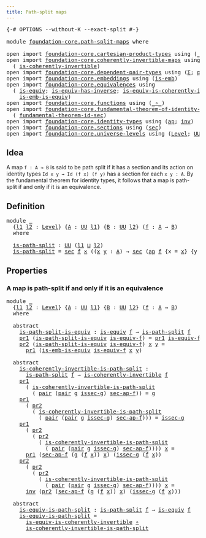 ```yaml
---
title: Path-split maps
---
```


<pre class="Agda"><a id="41" class="Symbol">{-#</a> <a id="45" class="Keyword">OPTIONS</a> <a id="53" class="Pragma">--without-K</a> <a id="65" class="Pragma">--exact-split</a> <a id="79" class="Symbol">#-}</a>

<a id="84" class="Keyword">module</a> <a id="91" href="foundation-core.path-split-maps.html" class="Module">foundation-core.path-split-maps</a> <a id="123" class="Keyword">where</a>

<a id="130" class="Keyword">open</a> <a id="135" class="Keyword">import</a> <a id="142" href="foundation-core.cartesian-product-types.html" class="Module">foundation-core.cartesian-product-types</a> <a id="182" class="Keyword">using</a> <a id="188" class="Symbol">(</a><a id="189" href="foundation-core.cartesian-product-types.html#590" class="Function Operator">_×_</a><a id="192" class="Symbol">)</a>
<a id="194" class="Keyword">open</a> <a id="199" class="Keyword">import</a> <a id="206" href="foundation-core.coherently-invertible-maps.html" class="Module">foundation-core.coherently-invertible-maps</a> <a id="249" class="Keyword">using</a>
  <a id="257" class="Symbol">(</a> <a id="259" href="foundation-core.coherently-invertible-maps.html#1480" class="Function">is-coherently-invertible</a><a id="283" class="Symbol">)</a>
<a id="285" class="Keyword">open</a> <a id="290" class="Keyword">import</a> <a id="297" href="foundation-core.dependent-pair-types.html" class="Module">foundation-core.dependent-pair-types</a> <a id="334" class="Keyword">using</a> <a id="340" class="Symbol">(</a><a id="341" href="foundation-core.dependent-pair-types.html#515" class="Record">Σ</a><a id="342" class="Symbol">;</a> <a id="344" href="foundation-core.dependent-pair-types.html#588" class="InductiveConstructor">pair</a><a id="348" class="Symbol">;</a> <a id="350" href="foundation-core.dependent-pair-types.html#605" class="Field">pr1</a><a id="353" class="Symbol">;</a> <a id="355" href="foundation-core.dependent-pair-types.html#617" class="Field">pr2</a><a id="358" class="Symbol">)</a>
<a id="360" class="Keyword">open</a> <a id="365" class="Keyword">import</a> <a id="372" href="foundation-core.embeddings.html" class="Module">foundation-core.embeddings</a> <a id="399" class="Keyword">using</a> <a id="405" class="Symbol">(</a><a id="406" href="foundation-core.embeddings.html#992" class="Function">is-emb</a><a id="412" class="Symbol">)</a>
<a id="414" class="Keyword">open</a> <a id="419" class="Keyword">import</a> <a id="426" href="foundation-core.equivalences.html" class="Module">foundation-core.equivalences</a> <a id="455" class="Keyword">using</a>
  <a id="463" class="Symbol">(</a> <a id="465" href="foundation-core.equivalences.html#1556" class="Function">is-equiv</a><a id="473" class="Symbol">;</a> <a id="475" href="foundation-core.equivalences.html#3013" class="Function">is-equiv-has-inverse</a><a id="495" class="Symbol">;</a> <a id="497" href="foundation-core.equivalences.html#3842" class="Function">is-equiv-is-coherently-invertible</a><a id="530" class="Symbol">;</a>
    <a id="536" href="foundation-core.equivalences.html#15406" class="Function">is-emb-is-equiv</a><a id="551" class="Symbol">)</a>
<a id="553" class="Keyword">open</a> <a id="558" class="Keyword">import</a> <a id="565" href="foundation-core.functions.html" class="Module">foundation-core.functions</a> <a id="591" class="Keyword">using</a> <a id="597" class="Symbol">(</a><a id="598" href="foundation-core.functions.html#420" class="Function Operator">_∘_</a><a id="601" class="Symbol">)</a>
<a id="603" class="Keyword">open</a> <a id="608" class="Keyword">import</a> <a id="615" href="foundation-core.fundamental-theorem-of-identity-types.html" class="Module">foundation-core.fundamental-theorem-of-identity-types</a> <a id="669" class="Keyword">using</a>
  <a id="677" class="Symbol">(</a> <a id="679" href="foundation-core.fundamental-theorem-of-identity-types.html#4041" class="Function">fundamental-theorem-id-sec</a><a id="705" class="Symbol">)</a>
<a id="707" class="Keyword">open</a> <a id="712" class="Keyword">import</a> <a id="719" href="foundation-core.identity-types.html" class="Module">foundation-core.identity-types</a> <a id="750" class="Keyword">using</a> <a id="756" class="Symbol">(</a><a id="757" href="foundation-core.identity-types.html#4003" class="Function">ap</a><a id="759" class="Symbol">;</a> <a id="761" href="foundation-core.identity-types.html#2729" class="Function">inv</a><a id="764" class="Symbol">)</a>
<a id="766" class="Keyword">open</a> <a id="771" class="Keyword">import</a> <a id="778" href="foundation-core.sections.html" class="Module">foundation-core.sections</a> <a id="803" class="Keyword">using</a> <a id="809" class="Symbol">(</a><a id="810" href="foundation-core.sections.html#534" class="Function">sec</a><a id="813" class="Symbol">)</a>
<a id="815" class="Keyword">open</a> <a id="820" class="Keyword">import</a> <a id="827" href="foundation-core.universe-levels.html" class="Module">foundation-core.universe-levels</a> <a id="859" class="Keyword">using</a> <a id="865" class="Symbol">(</a><a id="866" href="Agda.Primitive.html#597" class="Postulate">Level</a><a id="871" class="Symbol">;</a> <a id="873" href="foundation-core.universe-levels.html#235" class="Primitive">UU</a><a id="875" class="Symbol">;</a> <a id="877" href="Agda.Primitive.html#810" class="Primitive Operator">_⊔_</a><a id="880" class="Symbol">)</a>
</pre>
## Idea

A map `f : A → B` is said to be path split if it has a section and its action on identity types `Id x y → Id (f x) (f y)` has a section for each `x y : A`. By the fundamental theorem for identity types, it follows that a map is path-split if and only if it is an equivalence.

## Definition

<pre class="Agda"><a id="1196" class="Keyword">module</a> <a id="1203" href="foundation-core.path-split-maps.html#1203" class="Module">_</a>
  <a id="1207" class="Symbol">{</a><a id="1208" href="foundation-core.path-split-maps.html#1208" class="Bound">l1</a> <a id="1211" href="foundation-core.path-split-maps.html#1211" class="Bound">l2</a> <a id="1214" class="Symbol">:</a> <a id="1216" href="Agda.Primitive.html#597" class="Postulate">Level</a><a id="1221" class="Symbol">}</a> <a id="1223" class="Symbol">{</a><a id="1224" href="foundation-core.path-split-maps.html#1224" class="Bound">A</a> <a id="1226" class="Symbol">:</a> <a id="1228" href="foundation-core.universe-levels.html#235" class="Primitive">UU</a> <a id="1231" href="foundation-core.path-split-maps.html#1208" class="Bound">l1</a><a id="1233" class="Symbol">}</a> <a id="1235" class="Symbol">{</a><a id="1236" href="foundation-core.path-split-maps.html#1236" class="Bound">B</a> <a id="1238" class="Symbol">:</a> <a id="1240" href="foundation-core.universe-levels.html#235" class="Primitive">UU</a> <a id="1243" href="foundation-core.path-split-maps.html#1211" class="Bound">l2</a><a id="1245" class="Symbol">}</a> <a id="1247" class="Symbol">(</a><a id="1248" href="foundation-core.path-split-maps.html#1248" class="Bound">f</a> <a id="1250" class="Symbol">:</a> <a id="1252" href="foundation-core.path-split-maps.html#1224" class="Bound">A</a> <a id="1254" class="Symbol">→</a> <a id="1256" href="foundation-core.path-split-maps.html#1236" class="Bound">B</a><a id="1257" class="Symbol">)</a>
  <a id="1261" class="Keyword">where</a>

  <a id="1270" href="foundation-core.path-split-maps.html#1270" class="Function">is-path-split</a> <a id="1284" class="Symbol">:</a> <a id="1286" href="foundation-core.universe-levels.html#235" class="Primitive">UU</a> <a id="1289" class="Symbol">(</a><a id="1290" href="foundation-core.path-split-maps.html#1208" class="Bound">l1</a> <a id="1293" href="Agda.Primitive.html#810" class="Primitive Operator">⊔</a> <a id="1295" href="foundation-core.path-split-maps.html#1211" class="Bound">l2</a><a id="1297" class="Symbol">)</a>
  <a id="1301" href="foundation-core.path-split-maps.html#1270" class="Function">is-path-split</a> <a id="1315" class="Symbol">=</a> <a id="1317" href="foundation-core.sections.html#534" class="Function">sec</a> <a id="1321" href="foundation-core.path-split-maps.html#1248" class="Bound">f</a> <a id="1323" href="foundation-core.cartesian-product-types.html#590" class="Function Operator">×</a> <a id="1325" class="Symbol">((</a><a id="1327" href="foundation-core.path-split-maps.html#1327" class="Bound">x</a> <a id="1329" href="foundation-core.path-split-maps.html#1329" class="Bound">y</a> <a id="1331" class="Symbol">:</a> <a id="1333" href="foundation-core.path-split-maps.html#1224" class="Bound">A</a><a id="1334" class="Symbol">)</a> <a id="1336" class="Symbol">→</a> <a id="1338" href="foundation-core.sections.html#534" class="Function">sec</a> <a id="1342" class="Symbol">(</a><a id="1343" href="foundation-core.identity-types.html#4003" class="Function">ap</a> <a id="1346" href="foundation-core.path-split-maps.html#1248" class="Bound">f</a> <a id="1348" class="Symbol">{</a><a id="1349" class="Argument">x</a> <a id="1351" class="Symbol">=</a> <a id="1353" href="foundation-core.path-split-maps.html#1327" class="Bound">x</a><a id="1354" class="Symbol">}</a> <a id="1356" class="Symbol">{</a><a id="1357" class="Argument">y</a> <a id="1359" class="Symbol">=</a> <a id="1361" href="foundation-core.path-split-maps.html#1329" class="Bound">y</a><a id="1362" class="Symbol">}))</a>
</pre>
## Properties

### A map is path-split if and only if it is an equivalence

<pre class="Agda"><a id="1455" class="Keyword">module</a> <a id="1462" href="foundation-core.path-split-maps.html#1462" class="Module">_</a>
  <a id="1466" class="Symbol">{</a><a id="1467" href="foundation-core.path-split-maps.html#1467" class="Bound">l1</a> <a id="1470" href="foundation-core.path-split-maps.html#1470" class="Bound">l2</a> <a id="1473" class="Symbol">:</a> <a id="1475" href="Agda.Primitive.html#597" class="Postulate">Level</a><a id="1480" class="Symbol">}</a> <a id="1482" class="Symbol">{</a><a id="1483" href="foundation-core.path-split-maps.html#1483" class="Bound">A</a> <a id="1485" class="Symbol">:</a> <a id="1487" href="foundation-core.universe-levels.html#235" class="Primitive">UU</a> <a id="1490" href="foundation-core.path-split-maps.html#1467" class="Bound">l1</a><a id="1492" class="Symbol">}</a> <a id="1494" class="Symbol">{</a><a id="1495" href="foundation-core.path-split-maps.html#1495" class="Bound">B</a> <a id="1497" class="Symbol">:</a> <a id="1499" href="foundation-core.universe-levels.html#235" class="Primitive">UU</a> <a id="1502" href="foundation-core.path-split-maps.html#1470" class="Bound">l2</a><a id="1504" class="Symbol">}</a> <a id="1506" class="Symbol">(</a><a id="1507" href="foundation-core.path-split-maps.html#1507" class="Bound">f</a> <a id="1509" class="Symbol">:</a> <a id="1511" href="foundation-core.path-split-maps.html#1483" class="Bound">A</a> <a id="1513" class="Symbol">→</a> <a id="1515" href="foundation-core.path-split-maps.html#1495" class="Bound">B</a><a id="1516" class="Symbol">)</a>
  <a id="1520" class="Keyword">where</a>
  
  <a id="1531" class="Keyword">abstract</a>
    <a id="1544" href="foundation-core.path-split-maps.html#1544" class="Function">is-path-split-is-equiv</a> <a id="1567" class="Symbol">:</a> <a id="1569" href="foundation-core.equivalences.html#1556" class="Function">is-equiv</a> <a id="1578" href="foundation-core.path-split-maps.html#1507" class="Bound">f</a> <a id="1580" class="Symbol">→</a> <a id="1582" href="foundation-core.path-split-maps.html#1270" class="Function">is-path-split</a> <a id="1596" href="foundation-core.path-split-maps.html#1507" class="Bound">f</a>
    <a id="1602" href="foundation-core.dependent-pair-types.html#605" class="Field">pr1</a> <a id="1606" class="Symbol">(</a><a id="1607" href="foundation-core.path-split-maps.html#1544" class="Function">is-path-split-is-equiv</a> <a id="1630" href="foundation-core.path-split-maps.html#1630" class="Bound">is-equiv-f</a><a id="1640" class="Symbol">)</a> <a id="1642" class="Symbol">=</a> <a id="1644" href="foundation-core.dependent-pair-types.html#605" class="Field">pr1</a> <a id="1648" href="foundation-core.path-split-maps.html#1630" class="Bound">is-equiv-f</a>
    <a id="1663" href="foundation-core.dependent-pair-types.html#617" class="Field">pr2</a> <a id="1667" class="Symbol">(</a><a id="1668" href="foundation-core.path-split-maps.html#1544" class="Function">is-path-split-is-equiv</a> <a id="1691" href="foundation-core.path-split-maps.html#1691" class="Bound">is-equiv-f</a><a id="1701" class="Symbol">)</a> <a id="1703" href="foundation-core.path-split-maps.html#1703" class="Bound">x</a> <a id="1705" href="foundation-core.path-split-maps.html#1705" class="Bound">y</a> <a id="1707" class="Symbol">=</a>
      <a id="1715" href="foundation-core.dependent-pair-types.html#605" class="Field">pr1</a> <a id="1719" class="Symbol">(</a><a id="1720" href="foundation-core.equivalences.html#15406" class="Function">is-emb-is-equiv</a> <a id="1736" href="foundation-core.path-split-maps.html#1691" class="Bound">is-equiv-f</a> <a id="1747" href="foundation-core.path-split-maps.html#1703" class="Bound">x</a> <a id="1749" href="foundation-core.path-split-maps.html#1705" class="Bound">y</a><a id="1750" class="Symbol">)</a>

  <a id="1755" class="Keyword">abstract</a>
    <a id="1768" href="foundation-core.path-split-maps.html#1768" class="Function">is-coherently-invertible-is-path-split</a> <a id="1807" class="Symbol">:</a>
      <a id="1815" href="foundation-core.path-split-maps.html#1270" class="Function">is-path-split</a> <a id="1829" href="foundation-core.path-split-maps.html#1507" class="Bound">f</a> <a id="1831" class="Symbol">→</a> <a id="1833" href="foundation-core.coherently-invertible-maps.html#1480" class="Function">is-coherently-invertible</a> <a id="1858" href="foundation-core.path-split-maps.html#1507" class="Bound">f</a>
    <a id="1864" href="foundation-core.dependent-pair-types.html#605" class="Field">pr1</a>
      <a id="1874" class="Symbol">(</a> <a id="1876" href="foundation-core.path-split-maps.html#1768" class="Function">is-coherently-invertible-is-path-split</a>
        <a id="1923" class="Symbol">(</a> <a id="1925" href="foundation-core.dependent-pair-types.html#588" class="InductiveConstructor">pair</a> <a id="1930" class="Symbol">(</a><a id="1931" href="foundation-core.dependent-pair-types.html#588" class="InductiveConstructor">pair</a> <a id="1936" href="foundation-core.path-split-maps.html#1936" class="Bound">g</a> <a id="1938" href="foundation-core.path-split-maps.html#1938" class="Bound">issec-g</a><a id="1945" class="Symbol">)</a> <a id="1947" href="foundation-core.path-split-maps.html#1947" class="Bound">sec-ap-f</a><a id="1955" class="Symbol">))</a> <a id="1958" class="Symbol">=</a> <a id="1960" href="foundation-core.path-split-maps.html#1936" class="Bound">g</a>
    <a id="1966" href="foundation-core.dependent-pair-types.html#605" class="Field">pr1</a>
      <a id="1976" class="Symbol">(</a> <a id="1978" href="foundation-core.dependent-pair-types.html#617" class="Field">pr2</a>
        <a id="1990" class="Symbol">(</a> <a id="1992" href="foundation-core.path-split-maps.html#1768" class="Function">is-coherently-invertible-is-path-split</a>
          <a id="2041" class="Symbol">(</a> <a id="2043" href="foundation-core.dependent-pair-types.html#588" class="InductiveConstructor">pair</a> <a id="2048" class="Symbol">(</a><a id="2049" href="foundation-core.dependent-pair-types.html#588" class="InductiveConstructor">pair</a> <a id="2054" href="foundation-core.path-split-maps.html#2054" class="Bound">g</a> <a id="2056" href="foundation-core.path-split-maps.html#2056" class="Bound">issec-g</a><a id="2063" class="Symbol">)</a> <a id="2065" href="foundation-core.path-split-maps.html#2065" class="Bound">sec-ap-f</a><a id="2073" class="Symbol">)))</a> <a id="2077" class="Symbol">=</a> <a id="2079" href="foundation-core.path-split-maps.html#2056" class="Bound">issec-g</a>
    <a id="2091" href="foundation-core.dependent-pair-types.html#605" class="Field">pr1</a>
      <a id="2101" class="Symbol">(</a> <a id="2103" href="foundation-core.dependent-pair-types.html#617" class="Field">pr2</a>
        <a id="2115" class="Symbol">(</a> <a id="2117" href="foundation-core.dependent-pair-types.html#617" class="Field">pr2</a>
          <a id="2131" class="Symbol">(</a> <a id="2133" href="foundation-core.path-split-maps.html#1768" class="Function">is-coherently-invertible-is-path-split</a>
            <a id="2184" class="Symbol">(</a> <a id="2186" href="foundation-core.dependent-pair-types.html#588" class="InductiveConstructor">pair</a> <a id="2191" class="Symbol">(</a><a id="2192" href="foundation-core.dependent-pair-types.html#588" class="InductiveConstructor">pair</a> <a id="2197" href="foundation-core.path-split-maps.html#2197" class="Bound">g</a> <a id="2199" href="foundation-core.path-split-maps.html#2199" class="Bound">issec-g</a><a id="2206" class="Symbol">)</a> <a id="2208" href="foundation-core.path-split-maps.html#2208" class="Bound">sec-ap-f</a><a id="2216" class="Symbol">))))</a> <a id="2221" href="foundation-core.path-split-maps.html#2221" class="Bound">x</a> <a id="2223" class="Symbol">=</a>
      <a id="2231" href="foundation-core.dependent-pair-types.html#605" class="Field">pr1</a> <a id="2235" class="Symbol">(</a><a id="2236" href="foundation-core.path-split-maps.html#2208" class="Bound">sec-ap-f</a> <a id="2245" class="Symbol">(</a><a id="2246" href="foundation-core.path-split-maps.html#2197" class="Bound">g</a> <a id="2248" class="Symbol">(</a><a id="2249" href="foundation-core.path-split-maps.html#1507" class="Bound">f</a> <a id="2251" href="foundation-core.path-split-maps.html#2221" class="Bound">x</a><a id="2252" class="Symbol">))</a> <a id="2255" href="foundation-core.path-split-maps.html#2221" class="Bound">x</a><a id="2256" class="Symbol">)</a> <a id="2258" class="Symbol">(</a><a id="2259" href="foundation-core.path-split-maps.html#2199" class="Bound">issec-g</a> <a id="2267" class="Symbol">(</a><a id="2268" href="foundation-core.path-split-maps.html#1507" class="Bound">f</a> <a id="2270" href="foundation-core.path-split-maps.html#2221" class="Bound">x</a><a id="2271" class="Symbol">))</a>
    <a id="2278" href="foundation-core.dependent-pair-types.html#617" class="Field">pr2</a>
      <a id="2288" class="Symbol">(</a> <a id="2290" href="foundation-core.dependent-pair-types.html#617" class="Field">pr2</a>
        <a id="2302" class="Symbol">(</a> <a id="2304" href="foundation-core.dependent-pair-types.html#617" class="Field">pr2</a>
          <a id="2318" class="Symbol">(</a> <a id="2320" href="foundation-core.path-split-maps.html#1768" class="Function">is-coherently-invertible-is-path-split</a>
            <a id="2371" class="Symbol">(</a> <a id="2373" href="foundation-core.dependent-pair-types.html#588" class="InductiveConstructor">pair</a> <a id="2378" class="Symbol">(</a><a id="2379" href="foundation-core.dependent-pair-types.html#588" class="InductiveConstructor">pair</a> <a id="2384" href="foundation-core.path-split-maps.html#2384" class="Bound">g</a> <a id="2386" href="foundation-core.path-split-maps.html#2386" class="Bound">issec-g</a><a id="2393" class="Symbol">)</a> <a id="2395" href="foundation-core.path-split-maps.html#2395" class="Bound">sec-ap-f</a><a id="2403" class="Symbol">))))</a> <a id="2408" href="foundation-core.path-split-maps.html#2408" class="Bound">x</a> <a id="2410" class="Symbol">=</a>
      <a id="2418" href="foundation-core.identity-types.html#2729" class="Function">inv</a> <a id="2422" class="Symbol">(</a><a id="2423" href="foundation-core.dependent-pair-types.html#617" class="Field">pr2</a> <a id="2427" class="Symbol">(</a><a id="2428" href="foundation-core.path-split-maps.html#2395" class="Bound">sec-ap-f</a> <a id="2437" class="Symbol">(</a><a id="2438" href="foundation-core.path-split-maps.html#2384" class="Bound">g</a> <a id="2440" class="Symbol">(</a><a id="2441" href="foundation-core.path-split-maps.html#1507" class="Bound">f</a> <a id="2443" href="foundation-core.path-split-maps.html#2408" class="Bound">x</a><a id="2444" class="Symbol">))</a> <a id="2447" href="foundation-core.path-split-maps.html#2408" class="Bound">x</a><a id="2448" class="Symbol">)</a> <a id="2450" class="Symbol">(</a><a id="2451" href="foundation-core.path-split-maps.html#2386" class="Bound">issec-g</a> <a id="2459" class="Symbol">(</a><a id="2460" href="foundation-core.path-split-maps.html#1507" class="Bound">f</a> <a id="2462" href="foundation-core.path-split-maps.html#2408" class="Bound">x</a><a id="2463" class="Symbol">)))</a>
         
  <a id="2479" class="Keyword">abstract</a>
    <a id="2492" href="foundation-core.path-split-maps.html#2492" class="Function">is-equiv-is-path-split</a> <a id="2515" class="Symbol">:</a> <a id="2517" href="foundation-core.path-split-maps.html#1270" class="Function">is-path-split</a> <a id="2531" href="foundation-core.path-split-maps.html#1507" class="Bound">f</a> <a id="2533" class="Symbol">→</a> <a id="2535" href="foundation-core.equivalences.html#1556" class="Function">is-equiv</a> <a id="2544" href="foundation-core.path-split-maps.html#1507" class="Bound">f</a>
    <a id="2550" href="foundation-core.path-split-maps.html#2492" class="Function">is-equiv-is-path-split</a> <a id="2573" class="Symbol">=</a>
      <a id="2581" href="foundation-core.equivalences.html#3842" class="Function">is-equiv-is-coherently-invertible</a> <a id="2615" href="foundation-core.functions.html#420" class="Function Operator">∘</a>
      <a id="2623" href="foundation-core.path-split-maps.html#1768" class="Function">is-coherently-invertible-is-path-split</a>
</pre>